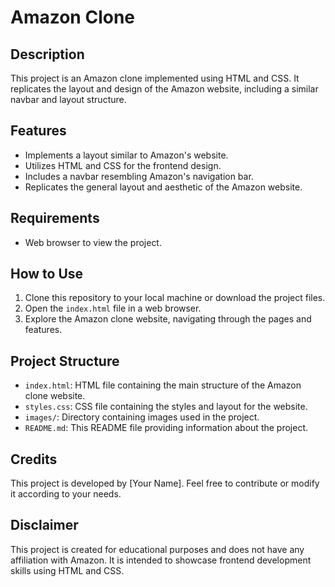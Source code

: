 # Amazon Clone

## Description
This project is an Amazon clone implemented using HTML and CSS. It replicates the layout and design of the Amazon website, including a similar navbar and layout structure.

## Features
- Implements a layout similar to Amazon's website.
- Utilizes HTML and CSS for the frontend design.
- Includes a navbar resembling Amazon's navigation bar.
- Replicates the general layout and aesthetic of the Amazon website.

## Requirements
- Web browser to view the project.

## How to Use
1. Clone this repository to your local machine or download the project files.
2. Open the `index.html` file in a web browser.
3. Explore the Amazon clone website, navigating through the pages and features.

## Project Structure
- `index.html`: HTML file containing the main structure of the Amazon clone website.
- `styles.css`: CSS file containing the styles and layout for the website.
- `images/`: Directory containing images used in the project.
- `README.md`: This README file providing information about the project.

## Credits
This project is developed by [Your Name]. Feel free to contribute or modify it according to your needs.

## Disclaimer
This project is created for educational purposes and does not have any affiliation with Amazon. It is intended to showcase frontend development skills using HTML and CSS.
